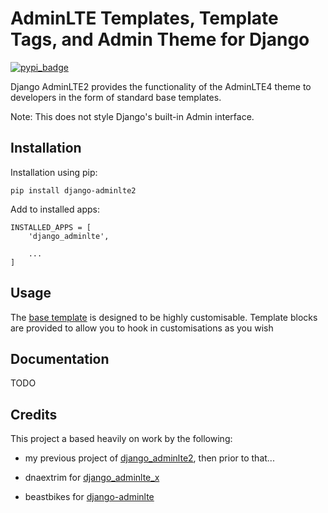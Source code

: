 AdminLTE Templates, Template Tags, and Admin Theme for Django
=============================================================

[![pypi_badge](https://badge.fury.io/py/django-adminlte4.png)](pypi.python.org/pypi/django-adminlte4)

Django AdminLTE2 provides the functionality of the AdminLTE4 theme
to developers in the form of standard base templates.

Note: This does not style Django's built-in Admin interface.

Installation
------------

Installation using pip:

    pip install django-adminlte2

Add to installed apps:

    INSTALLED_APPS = [
        'django_adminlte',

        ...
    ]

Usage
-----

The [base template] is designed to be highly customisable. Template blocks are provided to
allow you to hook in customisations as you wish


Documentation
-------------

TODO

Credits
-------

This project a based heavily on work by the following:

* my previous project of [django_adminlte2], then prior to that...
* dnaextrim for [django_adminlte_x]
* beastbikes for [django-adminlte]

  [django_adminlte2]: https://github.com/adamcharnock/django-adminlte2
  [django_adminlte_x]: https://github.com/dnaextrim/django_adminlte_x
  [django-adminlte]: https://github.com/beastbikes/django-adminlte/
  [base template]: https://github.com/adamcharnock/django-adminlte4/blob/master/django_adminlte/templates/adminlte/base.html
